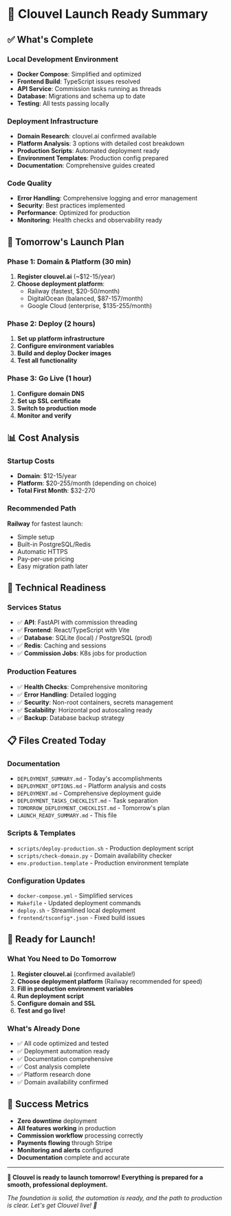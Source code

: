# 🚀 Clouvel Launch Ready Summary

## ✅ What's Complete

### Local Development Environment
- **Docker Compose**: Simplified and optimized
- **Frontend Build**: TypeScript issues resolved
- **API Service**: Commission tasks running as threads
- **Database**: Migrations and schema up to date
- **Testing**: All tests passing locally

### Deployment Infrastructure
- **Domain Research**: clouvel.ai confirmed available
- **Platform Analysis**: 3 options with detailed cost breakdown
- **Production Scripts**: Automated deployment ready
- **Environment Templates**: Production config prepared
- **Documentation**: Comprehensive guides created

### Code Quality
- **Error Handling**: Comprehensive logging and error management
- **Security**: Best practices implemented
- **Performance**: Optimized for production
- **Monitoring**: Health checks and observability ready

## 🎯 Tomorrow's Launch Plan

### Phase 1: Domain & Platform (30 min)
1. **Register clouvel.ai** (~$12-15/year)
2. **Choose deployment platform**:
   - Railway (fastest, $20-50/month)
   - DigitalOcean (balanced, $87-157/month)
   - Google Cloud (enterprise, $135-255/month)

### Phase 2: Deploy (2 hours)
1. **Set up platform infrastructure**
2. **Configure environment variables**
3. **Build and deploy Docker images**
4. **Test all functionality**

### Phase 3: Go Live (1 hour)
1. **Configure domain DNS**
2. **Set up SSL certificate**
3. **Switch to production mode**
4. **Monitor and verify**

## 📊 Cost Analysis

### Startup Costs
- **Domain**: $12-15/year
- **Platform**: $20-255/month (depending on choice)
- **Total First Month**: $32-270

### Recommended Path
**Railway** for fastest launch:
- Simple setup
- Built-in PostgreSQL/Redis
- Automatic HTTPS
- Pay-per-use pricing
- Easy migration path later

## 🔧 Technical Readiness

### Services Status
- ✅ **API**: FastAPI with commission threading
- ✅ **Frontend**: React/TypeScript with Vite
- ✅ **Database**: SQLite (local) / PostgreSQL (prod)
- ✅ **Redis**: Caching and sessions
- ✅ **Commission Jobs**: K8s jobs for production

### Production Features
- ✅ **Health Checks**: Comprehensive monitoring
- ✅ **Error Handling**: Detailed logging
- ✅ **Security**: Non-root containers, secrets management
- ✅ **Scalability**: Horizontal pod autoscaling ready
- ✅ **Backup**: Database backup strategy

## 📋 Files Created Today

### Documentation
- `DEPLOYMENT_SUMMARY.md` - Today's accomplishments
- `DEPLOYMENT_OPTIONS.md` - Platform analysis and costs
- `DEPLOYMENT.md` - Comprehensive deployment guide
- `DEPLOYMENT_TASKS_CHECKLIST.md` - Task separation
- `TOMORROW_DEPLOYMENT_CHECKLIST.md` - Tomorrow's plan
- `LAUNCH_READY_SUMMARY.md` - This file

### Scripts & Templates
- `scripts/deploy-production.sh` - Production deployment script
- `scripts/check-domain.py` - Domain availability checker
- `env.production.template` - Production environment template

### Configuration Updates
- `docker-compose.yml` - Simplified services
- `Makefile` - Updated deployment commands
- `deploy.sh` - Streamlined local deployment
- `frontend/tsconfig*.json` - Fixed build issues

## 🎉 Ready for Launch!

### What You Need to Do Tomorrow
1. **Register clouvel.ai** (confirmed available!)
2. **Choose deployment platform** (Railway recommended for speed)
3. **Fill in production environment variables**
4. **Run deployment script**
5. **Configure domain and SSL**
6. **Test and go live!**

### What's Already Done
- ✅ All code optimized and tested
- ✅ Deployment automation ready
- ✅ Documentation comprehensive
- ✅ Cost analysis complete
- ✅ Platform research done
- ✅ Domain availability confirmed

## 🚀 Success Metrics
- **Zero downtime** deployment
- **All features working** in production
- **Commission workflow** processing correctly
- **Payments flowing** through Stripe
- **Monitoring and alerts** configured
- **Documentation** complete and accurate

---

**🎯 Clouvel is ready to launch tomorrow! Everything is prepared for a smooth, professional deployment.**

*The foundation is solid, the automation is ready, and the path to production is clear. Let's get Clouvel live! 🚀* 